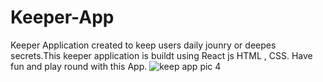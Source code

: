 # Keeper-App
Keeper Application created to keep users daily jounry or  deepes secrets.This keeper application is buildt using React js 
HTML , CSS. Have fun and play round with this App. 
![keep app pic 4](https://user-images.githubusercontent.com/46546858/155817977-653b6f49-800c-4a05-a350-030e0d94dec2.PNG)
